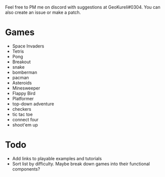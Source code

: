 Feel free to PM me on discord with suggestions at GeoKureli#0304. You can also create an issue or make a patch.

# Games
- Space Invaders
- Tetris
- Pong
- Breakout
- snake
- bomberman
- pacman
- Asteroids
- Minesweeper
- Flappy Bird
- Platformer
- top-down adventure
- checkers
- tic tac toe
- connect four
- shoot'em up

# Todo
- Add links to playable examples and tutorials
- Sort list by difficulty. Maybe break down games into their functional components?
